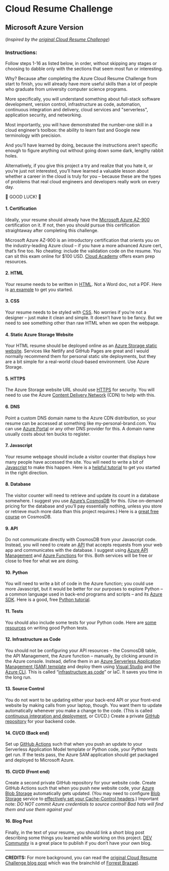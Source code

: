 # Cloud Resume Challenge

## Microsoft Azure Version

(_Inspired by the [original Cloud Resume Challenge](https://forrestbrazeal.com/2020/04/23/the-cloud-resume-challenge/)_)

### Instructions:

Follow steps 1-16 as listed below, in order, without skipping any stages or choosing to dabble only with the sections that seem most fun or interesting.

Why? Because after completing the Azure Cloud Resume Challenge from start to finish, you will already have more useful skills than a lot of people who graduate from university computer science programs.

More specifically, you will understand something about full-stack software development, version control, infrastructure as code, automation, continuous integration and delivery, cloud services and "serverless", application security, and networking.

Most importantly, you will have demonstrated the number-one skill in a cloud engineer’s toolbox: the ability to learn fast and Google new terminology with precision.

And you’ll have learned by doing, because the instructions aren't specific enough to figure anything out without going down some dark, lengthy rabbit holes.

Alternatively, if you give this project a try and realize that you hate it, or you’re just not interested, you’ll have learned a valuable lesson about whether a career in the cloud is truly for you – because these are the types of problems that real cloud engineers and developers really work on every day.

🥳 GOOD LUCK! 🥳

#### 1. Certification

Ideally, your resume should already have the [Microsoft Azure AZ-900](https://docs.microsoft.com/en-us/learn/certifications/exams/az-900) certification on it. If not, then you should pursue this certification straightaway after completing this challenge.

Microsoft Azure AZ-900 is an introductory certification that orients you on the industry-leading Azure cloud – if you have a more advanced Azure cert, that’s fine too. No cheating: include the validation code on the resume. You can sit this exam online for $100 USD. [Cloud Academy](https://cloudacademy.com/learning-paths/az-900-exam-preparation-microsoft-azure-fundamentals-524) offers exam prep resources.

#### 2. HTML

Your resume needs to be written in [HTML](https://developer.mozilla.org/en-US/docs/Web/HTML). Not a Word doc, not a PDF. Here is [an example](https://codepen.io/emzarts/pen/OXzmym) to get you started.

#### 3. CSS

Your resume needs to be styled with [CSS](https://www.w3schools.com/css/). No worries if you’re not a designer – just make it clean and simple. It doesn’t have to be fancy. But we need to see something other than raw HTML when we open the webpage.

#### 4. Static Azure Storage Website

Your HTML resume should be deployed online as an [Azure Storage static website](https://docs.microsoft.com/en-us/azure/storage/blobs/storage-blob-static-website). Services like Netlify and GitHub Pages are great and I would normally recommend them for personal static site deployments, but they are a bit simple for a real-world cloud-based environment. Use Azure Storage.

#### 5. HTTPS

The Azure Storage website URL should use [HTTPS](https://www.cloudflare.com/learning/ssl/what-is-https/) for security. You will need to use the Azure [Content Delivery Network](https://docs.microsoft.com/en-us/azure/cdn/cdn-overview) (CDN) to help with this.

#### 6. DNS

Point a custom DNS domain name to the Azure CDN distribution, so your resume can be accessed at something like my-personal-brand.com. You can use [Azure Portal](https://portal.azure.com/) or any other DNS provider for this. A domain name usually costs about ten bucks to register.

#### 7. Javascript

Your resume webpage should include a visitor counter that displays how many people have accessed the site. You will need to write a bit of [Javascript](https://developer.mozilla.org/en-US/docs/Web/JavaScript) to make this happen. Here is a [helpful tutorial](https://www.codecademy.com/learn/introduction-to-javascript) to get you started in the right direction.

#### 8. Database

The visitor counter will need to retrieve and update its count in a database somewhere. I suggest you use [Azure’s CosmosDB](https://docs.microsoft.com/en-us/azure/cosmos-db/) for this. (Use on-demand pricing for the database and you’ll pay essentially nothing, unless you store or retrieve much more data than this project requires.) Here is a [great free course](https://www.classcentral.com/course/microsoft-azure-cosmos-db-43815) on CosmosDB.

#### 9. API

Do not communicate directly with CosmosDB from your Javascript code. Instead, you will need to create an [API](https://medium.com/@perrysetgo/what-exactly-is-an-api-69f36968a41f) that accepts requests from your web app and communicates with the database. I suggest using [Azure API Management](https://azure.microsoft.com/en-us/services/api-management/) and [Azure Functions](https://docs.microsoft.com/en-us/azure/azure-functions/) for this. Both services will be free or close to free for what we are doing.

#### 10. Python

You will need to write a bit of code in the Azure function; you could use more Javascript, but it would be better for our purposes to explore Python – a common language used in back-end programs and scripts – and its [Azure SDK](https://azure.github.io/azure-sdk-for-python/). Here is a good, free [Python tutorial](https://www.learnpython.org/).

#### 11. Tests

You should also include some tests for your Python code. Here are [some resources](https://realpython.com/python-testing/) on writing good Python tests.

#### 12. Infrastructure as Code

You should not be configuring your API resources – the CosmosDB table, the API Management, the Azure function – manually, by clicking around in the Azure console. Instead, define them in an [Azure Serverless Application Management (SAM) template](https://docs.microsoft.com/en-us/azure/logic-apps/create-serverless-apps-visual-studio) and deploy them using [Visual Studio](https://visualstudio.microsoft.com/) and the [Azure CLI](https://docs.microsoft.com/en-us/cli/azure/use-cli-effectively). This is called “[infrastructure as code](https://www.hashicorp.com/resources/what-is-infrastructure-as-code)” or IaC. It saves you time in the long run.

#### 13. Source Control

You do not want to be updating either your back-end API or your front-end website by making calls from your laptop, though. You want them to update automatically whenever you make a change to the code. (This is called [continuous integration and deployment](https://docs.github.com/en/actions/guides/about-continuous-integration), or CI/CD.) Create a private [GitHub repository](https://docs.github.com/en/github/creating-cloning-and-archiving-repositories/creating-a-repository-on-github/creating-a-new-repository) for your backend code.

#### 14. CI/CD (Back end)

Set up [GitHub Actions](https://help.github.com/en/actions/getting-started-with-github-actions/about-github-actions) such that when you push an update to your Serverless Application Model template or Python code, your Python tests get run. If the tests pass, the Azure SAM application should get packaged and deployed to Microsoft Azure.

#### 15. CI/CD (Front end)

Create a second private GitHub repository for your website code. Create GitHub Actions such that when you push new website code, your [Azure Blob Storage](https://docs.microsoft.com/en-us/azure/storage/common/storage-introduction#blob-storage) automatically gets updated. (You may need to configure [Blob Storage](https://docs.microsoft.com/en-us/azure/storage/blobs/) service to [effectively set your Cache-Control headers](https://docs.microsoft.com/en-us/azure/cdn/cdn-manage-expiration-of-blob-content).) Important note: _DO NOT commit Azure credentials to source control! Bad hats will find them and use them against you!_

#### 16. Blog Post

Finally, in the text of your resume, you should link a short blog post describing some things you learned while working on this project. [DEV Community](https://dev.to/) is a great place to publish if you don’t have your own blog.

---

**CREDITS:**
For more background, you can read the [original Cloud Resume Challenge blog post](https://forrestbrazeal.com/2020/04/23/the-cloud-resume-challenge/) which was the brainchild of [Forrest Brazael](http://forrestbrazeal.com/).
